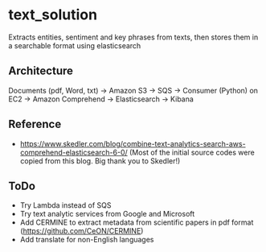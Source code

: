 # text_solution
Extracts entities, sentiment and key phrases from texts, then stores them in a searchable format using elasticsearch

## Architecture

Documents (pdf, Word, txt) -> Amazon S3 -> SQS -> Consumer (Python) on EC2 -> Amazon Comprehend -> Elasticsearch -> Kibana
                                                                        
## Reference

- https://www.skedler.com/blog/combine-text-analytics-search-aws-comprehend-elasticsearch-6-0/ (Most of the initial source codes were copied from this blog. Big thank you to Skedler!)  

## ToDo

- Try Lambda instead of SQS
- Try text analytic services from Google and Microsoft
- Add CERMINE to extract metadata from scientific papers in pdf format (https://github.com/CeON/CERMINE)
- Add translate for non-English languages
